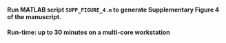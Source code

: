 #### Run MATLAB script <code>SUPP_FIGURE_4.m</code> to generate Supplementary Figure 4 of the manuscript. 
#### Run-time: up to 30 minutes on a multi-core workstation
